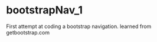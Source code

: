 # bootstrapNav_1
First attempt at coding a bootstrap navigation. 
learned from getbootstrap.com

<!-- Follow me on Twitter @legendaryBelief -->
